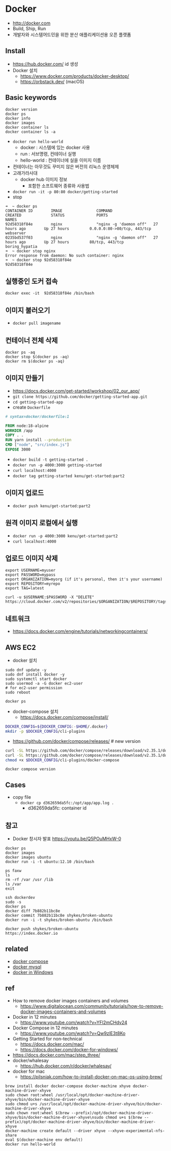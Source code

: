 # Docker

- http://docker.com
- Build, Ship, Run
- 개발자와 시스템어드민을 위한 분산 애플리케이션용 오픈 플랫폼

## Install
- https://hub.docker.com/ id 생성
- Docker 설치
  - https://www.docker.com/products/docker-desktop/
  - https://orbstack.dev/ (macOS)

## Basic keywords
```
docker version
docker ps
docker info
docker images
docker container ls
docker container ls -a
```

- `docker run hello-world`
  - docker : 시스템에 있는 docker 사용
  - run : 서브명령, 컨테이너 실행
  - hello-world : 컨테이너에 실을 이미지 이름
- 컨테이너는 아무것도 꾸미지 않은 버전의 리눅스 운영체제
- 고래가라사대
  - docker hub 이미지 정보
    - 포함한 소프트웨어 종류와 사용법
- `docker run -it -p 80:80 docker/getting-started`
- stop

```
➜  ~ docker ps
CONTAINER ID        IMAGE               COMMAND                  CREATED             STATUS              PORTS                         NAMES
92d58318f84e        nginx               "nginx -g 'daemon off"   27 hours ago        Up 27 hours         0.0.0.0:80->80/tcp, 443/tcp   webserver
0235bd537f03        nginx               "nginx -g 'daemon off"   27 hours ago        Up 27 hours         80/tcp, 443/tcp               boring_hypatia
➜  ~ docker stop nginx
Error response from daemon: No such container: nginx
➜  ~ docker stop 92d58318f84e
92d58318f84e
```

## 실행중인 도커 접속

```
docker exec -it  92d58318f84e /bin/bash
```

## 이미지 불러오기
- `docker pull imagename`

## 컨테이너 전체 삭제
```
docker ps -aq
docker stop $(docker ps -aq)
docker rm $(docker ps -aq)
```

## 이미지 만들기
- https://docs.docker.com/get-started/workshop/02_our_app/
- `git clone https://github.com/docker/getting-started-app.git`
- `cd getting-started-app`
- create `Dockerfile`

```dockerfile
# syntax=docker/dockerfile:1

FROM node:18-alpine
WORKDIR /app
COPY . .
RUN yarn install --production
CMD ["node", "src/index.js"]
EXPOSE 3000
```

- `docker build -t getting-started .`
- `docker run -p 4000:3000 getting-started`
- `curl localhost:4000`
- `docker tag getting-started kenu/get-started:part2`

## 이미지 업로드
- `docker push kenu/get-started:part2`

## 원격 이미지 로컬에서 실행
- `docker run -p 4000:3000 kenu/get-started:part2`
- `curl localhost:4000`

## 업로드 이미지 삭제
```
export USERNAME=myuser
export PASSWORD=mypass
export ORGANIZATION=myorg (if it's personal, then it's your username)
export REPOSITORY=myrepo
export TAG=latest

curl -u $USERNAME:$PASSWORD -X "DELETE" https://cloud.docker.com/v2/repositories/$ORGANIZATION/$REPOSITORY/tags/$TAG/
```

## 네트워크
- https://docs.docker.com/engine/tutorials/networkingcontainers/

## AWS EC2
- docker 설치

```
sudo dnf update -y
sudo dnf install docker -y
sudo systemctl start docker
sudo usermod -a -G docker ec2-user
# for ec2-user permission
sudo reboot

docker ps
```

- docker-compose 설치
  - https://docs.docker.com/compose/install/

```sh
DOCKER_CONFIG=${DOCKER_CONFIG:-$HOME/.docker}
mkdir -p $DOCKER_CONFIG/cli-plugins
```

- https://github.com/docker/compose/releases/ # new version
```sh
curl -SL https://github.com/docker/compose/releases/download/v2.35.1/docker-compose-linux-x86_64 -o $DOCKER_CONFIG/cli-plugins/docker-compose
curl -SL https://github.com/docker/compose/releases/download/v2.35.1/docker-compose-linux-aarch64 -o $DOCKER_CONFIG/cli-plugins/docker-compose
chmod +x $DOCKER_CONFIG/cli-plugins/docker-compose
```

```
docker compose version
```

## Cases
- copy file
  - `docker cp d362659da5fc:/opt/app/app.log .`
    - d362659da5fc: container id

## 참고

- Docker 창시자 발표 https://youtu.be/Q5POuMHxW-0

```
docker ps
docker images
docker images ubuntu
docker run -i -t ubuntu:12.10 /bin/bash

ps faxw
ls
rm -rf /var /usr /lib
ls /var
exit

ssh dockerdev
sudo -s
docker ps
docker diff 7b882b11bc8e
docker commit 7b882b11bc8e shykes/broken-ubuntu
docker run -i -t shykes/broken-ubuntu /bin/bash

docker push shykes/broken-ubuntu
https://index.docker.io
```

## related
- [docker compose](/mib/docker/compose)
- [docker mysql](/mib/docker/mysql)
- [docker in Windows](/mib/docker/win)

## ref
- How to remove docker images containers and volumes
  - https://www.digitalocean.com/community/tutorials/how-to-remove-docker-images-containers-and-volumes
- Docker in 12 minutes
  - https://www.youtube.com/watch?v=YFl2mCHdv24
- Docker Compose in 12 minutes
  - https://www.youtube.com/watch?v=Qw9zlE3t8Ko
- Getting Started for non-technical
  - https://docs.docker.com/mac/
  - https://docs.docker.com/docker-for-windows/
- https://docs.docker.com/mac/step_three/
- docker/whalesay
  - https://hub.docker.com/r/docker/whalesay/
- docker for mac
  - https://pilsniak.com/how-to-install-docker-on-mac-os-using-brew/

```
brew install docker docker-compose docker-machine xhyve docker-machine-driver-xhyve
sudo chown root:wheel /usr/local/opt/docker-machine-driver-xhyve/bin/docker-machine-driver-xhyve
sudo chmod u+s /usr/local/opt/docker-machine-driver-xhyve/bin/docker-machine-driver-xhyve
sudo chown root:wheel $(brew --prefix)/opt/docker-machine-driver-xhyve/bin/docker-machine-driver-xhyve\nsudo chmod u+s $(brew --prefix)/opt/docker-machine-driver-xhyve/bin/docker-machine-driver-xhyve
docker-machine create default --driver xhyve --xhyve-experimental-nfs-share
eval $(docker-machine env default)
docker run hello-world
```
